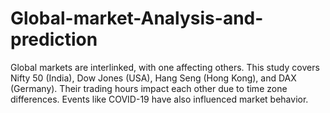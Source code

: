 # Global-market-Analysis-and-prediction
Global markets are interlinked, with one affecting others. This study covers Nifty 50 (India), Dow Jones (USA), Hang Seng (Hong Kong), and DAX (Germany). Their trading hours impact each other due to time zone differences. Events like COVID-19 have also influenced market behavior.
